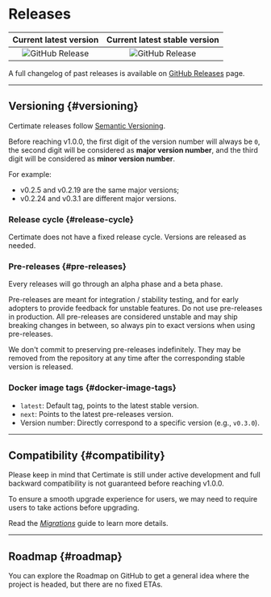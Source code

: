 ﻿# Releases

|                                             Current latest version                                             |                               Current latest stable version                                |
| :------------------------------------------------------------------------------------------------------------: | :----------------------------------------------------------------------------------------: |
| ![GitHub Release](https://img.shields.io/github/v/release/usual2970/certimate?include_prereleases&sort=semver) | ![GitHub Release](https://img.shields.io/github/v/release/usual2970/certimate?sort=semver) |

A full changelog of past releases is available on [GitHub Releases](https://github.com/usual2970/certimate/releases) page.

---

## Versioning {#versioning}

Certimate releases follow [Semantic Versioning](https://semver.org/).

Before reaching v1.0.0, the first digit of the version number will always be `0`, the second digit will be considered as **major version number**, and the third digit will be considered as **minor version number**.

For example:

- v0.2.5 and v0.2.19 are the same major versions;
- v0.2.24 and v0.3.1 are different major versions.

### Release cycle {#release-cycle}

Certimate does not have a fixed release cycle. Versions are released as needed.

### Pre-releases {#pre-releases}

Every releases will go through an alpha phase and a beta phase.

Pre-releases are meant for integration / stability testing, and for early adopters to provide feedback for unstable features. Do not use pre-releases in production. All pre-releases are considered unstable and may ship breaking changes in between, so always pin to exact versions when using pre-releases.

We don't commit to preserving pre-releases indefinitely. They may be removed from the repository at any time after the corresponding stable version is released.

### Docker image tags {#docker-image-tags}

- `latest`: Default tag, points to the latest stable version.
- `next`: Points to the latest pre-releases version.
- Version number: Directly correspond to a specific version (e.g., `v0.3.0`).

---

## Compatibility {#compatibility}

Please keep in mind that Certimate is still under active development and full backward compatibility is not guaranteed before reaching v1.0.0.

To ensure a smooth upgrade experience for users, we may need to require users to take actions before upgrading.

Read the _[Migrations](/docs/migrations/)_ guide to learn more details.

---

## Roadmap {#roadmap}

You can explore the Roadmap on GitHub to get a general idea where the project is headed, but there are no fixed ETAs.

